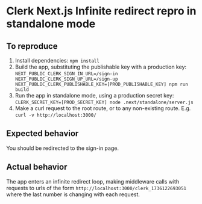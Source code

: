 # Clerk Next.js Infinite redirect repro in standalone mode

## To reproduce

1. Install dependencies: `npm install`
2. Build the app, substituting the publishable key with a production key: `NEXT_PUBLIC_CLERK_SIGN_IN_URL=/sign-in NEXT_PUBLIC_CLERK_SIGN_UP_URL=/sign-up NEXT_PUBLIC_CLERK_PUBLISHABLE_KEY=[PROD_PUBLISHABLE_KEY] npm run build`
3. Run the app in standalone mode, using a production secret key: `CLERK_SECRET_KEY=[PROD_SECRET_KEY] node .next/standalone/server.js`
4. Make a curl request to the root route, or to any non-existing route. E.g. `curl -v http://localhost:3000/`

## Expected behavior

You should be redirected to the sign-in page.

## Actual behavior

The app enters an infinite redirect loop, making middleware calls with requests to urls of the form `http://localhost:3000/clerk_1736122693051` where the last number is changing with each request.
